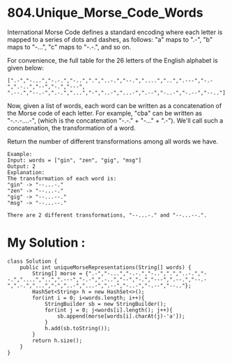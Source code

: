# 804.Unique_Morse_Code_Words
International Morse Code defines a standard encoding where each letter is mapped to a series of dots and dashes, as follows: "a" maps to ".-", "b" maps to "-...", "c" maps to "-.-.", and so on.

For convenience, the full table for the 26 letters of the English alphabet is given below:

```
[".-","-...","-.-.","-..",".","..-.","--.","....","..",".---","-.-",".-..","--","-.","---",
".--.","--.-",".-.","...","-","..-","...-",".--","-..-","-.--","--.."]

```
Now, given a list of words, each word can be written as a concatenation of the Morse code of each letter. For example, "cba" can be written as "-.-.-....-", (which is the concatenation "-.-." + "-..." + ".-"). We'll call such a concatenation, the transformation of a word.

Return the number of different transformations among all words we have.

```
Example:
Input: words = ["gin", "zen", "gig", "msg"]
Output: 2
Explanation: 
The transformation of each word is:
"gin" -> "--...-."
"zen" -> "--...-."
"gig" -> "--...--."
"msg" -> "--...--."

There are 2 different transformations, "--...-." and "--...--.".
```

# My Solution :
```
class Solution {
    public int uniqueMorseRepresentations(String[] words) {
        String[] morse = {".-","-...","-.-.","-..",".","..-.","--.","....","..",".---","-.-",".-..","--","-.","---",".--.","--.-",".-.","...","-","..-","...-",".--","-..-","-.--","--.."};
        HashSet<String> h = new HashSet<>();
        for(int i = 0; i<words.length; i++){
            StringBuilder sb = new StringBuilder();
            for(int j = 0; j<words[i].length(); j++){
                sb.append(morse[words[i].charAt(j)-'a']);
            }
            h.add(sb.toString());
        }
        return h.size();
    }
}

```

